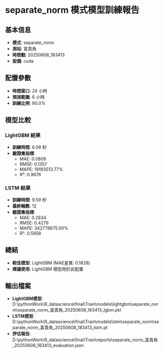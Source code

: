 
# separate_norm 模式模型訓練報告

## 基本信息
- **模式**: separate_norm
- **測站**: 富貴角
- **時間戳**: 20250608_183413
- **設備**: cuda

## 配置參數
- **時間窗口**: 24 小時
- **預測範圍**: 6 小時
- **訓練比例**: 80.0%

## 模型比較

### LightGBM 結果

- **訓練時間**: 6.08 秒
- **驗證集指標**:
  - MAE: 0.0806
  - RMSE: 0.1357
  - MAPE: 19193513.77%
  - R²: 0.9676

### LSTM 結果

- **訓練時間**: 9.59 秒
- **最終輪數**: 12
- **驗證集指標**:
  - MAE: 0.2634
  - RMSE: 0.4279
  - MAPE: 342778675.00%
  - R²: 0.5658

## 總結

- **較佳模型**: LightGBM (MAE差異: 0.1828)
- **建議使用**: LightGBM 模型用於此配置


## 輸出檔案
- **LightGBM模型**: D:\pythonWork\R_datascience\final\Train\models\lightgbm\separate_norm\separate_norm_富貴角_20250608_183413_lgbm.pkl
- **LSTM模型**: D:\pythonWork\R_datascience\final\Train\models\lstm\separate_norm\separate_norm_富貴角_20250608_183413_lstm.pt
- **評估報告**: D:\pythonWork\R_datascience\final\Train\reports\separate_norm_富貴角_20250608_183413_evaluation.json
